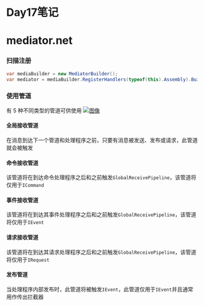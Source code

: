 # Day17笔记

# mediator.net

### 扫描注册


```cs notranslate position-relative overflow-auto
var mediaBuilder = new MediatorBuilder();
var mediator = mediaBuilder.RegisterHandlers(typeof(this).Assembly).Build();
```

### 使用管道

有 5 种不同类型的管道可供使用 [![图像](https://cloud.githubusercontent.com/assets/3387099/21959127/9a065420-db09-11e6-8dbc-ca0069894e1c.png)](https://cloud.githubusercontent.com/assets/3387099/21959127/9a065420-db09-11e6-8dbc-ca0069894e1c.png)

#### 全局接收管道


在消息到达下一个管道和处理程序之前，只要有消息被发送、发布或请求，此管道就会被触发

#### 命令接收管道



该管道将​​在到达命令处理程序之后和之前触发`GlobalReceivePipeline`，该管道将仅用于`ICommand`

#### 事件接收管道



该管道将​​在到达其事件处理程序之后和之前触发`GlobalReceivePipeline`，该管道将仅用于`IEvent`

#### 请求接收管道


该管道将​​在到达其请求处理程序之后和之前触发`GlobalReceivePipeline`，该管道将仅用于`IRequest`

#### 发布管道


当处理程序内部发布时，此管道将被触发`IEvent`，此管道仅用于`IEvent`并且通常用作传出拦截器

